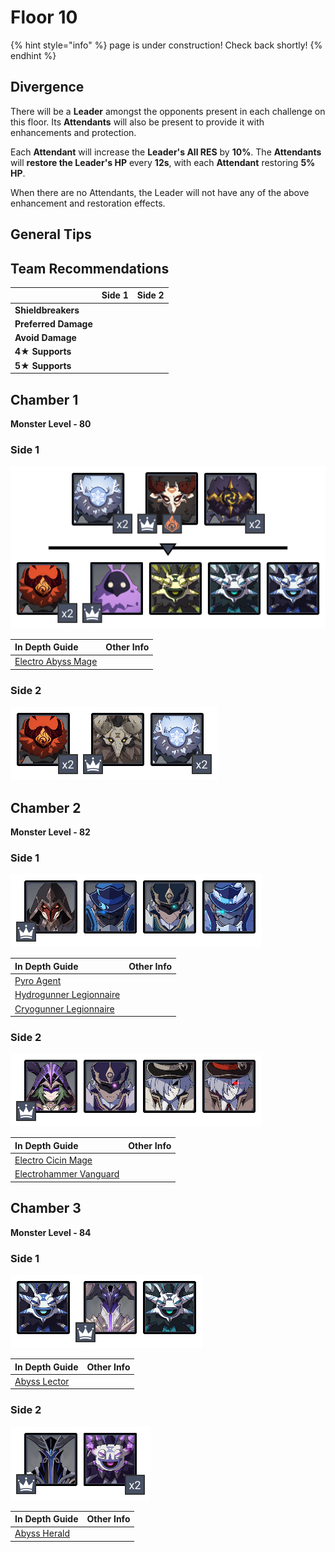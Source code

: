 # Floor 10

{% hint style="info" %}
page is under construction! Check back shortly!
{% endhint %}

## Divergence

There will be a **Leader** amongst the opponents present in each challenge on this floor. Its **Attendants** will also be present to provide it with enhancements and protection. 

Each **Attendant** will increase the **Leader's All RES** by **10%**. The **Attendants** will **restore the Leader's HP** every **12s**, with each **Attendant** restoring **5% HP**. 

When there are no Attendants, the Leader will not have any of the above enhancement and restoration effects.

## General Tips

## Team Recommendations

|  | Side 1 | Side 2 |
| :--- | :---: | :---: |
| **Shieldbreakers** |  |  |
| **Preferred Damage** |  |  |
| **Avoid Damage** |  |  |
| **4**★ **Supports** |  |  |
| **5**★ **Supports** |  |  |

## Chamber 1

**Monster Level - 80**

### Side 1

![](../../.gitbook/assets/10-1-1v20.png)

| **In Depth Guide** | Other Info |
| :--- | :--- |
| [Electro Abyss Mage](../../monsters/abyss-order/electro-abyss-mage.md) |  |

### Side 2

![](../../.gitbook/assets/10-1-2v20.png)

## Chamber 2

**Monster Level - 82**

### Side 1

![](../../.gitbook/assets/10-2-1v20.png)

| **In Depth Guide** | Other Info |
| :--- | :--- |
| [Pyro Agent](../../monsters/fatui/pyro-agent.md) |  |
| [Hydrogunner Legionnaire](../../monsters/fatui/hydrogunner-legionnaire.md) |  |
| [Cryogunner Legionnaire](../../monsters/fatui/cryogunner-legionnaire.md) |  |

### Side 2

![](../../.gitbook/assets/10-2-2v20.png)



| **In Depth Guide** | Other Info |
| :--- | :--- |
| [Electro Cicin Mage](../../monsters/fatui/electro-cicin-mage.md) |  |
| [Electrohammer Vanguard](../../monsters/fatui/electrohammer-vanguard.md) |  |

## Chamber 3

**Monster Level - 84**

### Side 1

![](../../.gitbook/assets/10-3-1v20.png)

| **In Depth Guide** | Other Info |
| :--- | :--- |
| [Abyss Lector](../../monsters/abyss-order/abyss-lector.md) |  |

### Side 2

![](../../.gitbook/assets/10-3-2v20.png)

| **In Depth Guide** | Other Info |
| :--- | :--- |
| [Abyss Herald](../../monsters/abyss-order/abyss-herald.md) |  |

